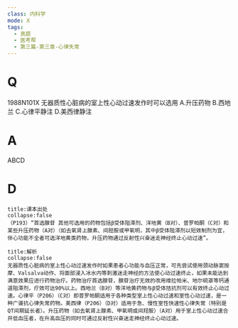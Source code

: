 ```yaml
---
class: 内科学
mode: X
tags:
  - 真题
  - 医考帮
  - 第三篇-第三章-心律失常
---
```


# Q
1988N101X 无器质性心脏病的室上性心动过速发作时可以选用
A.升压药物
B.西地兰
C.心律平静注
D.美西律静注

# A
ABCD
# D
```ad-note
title:课本出处
collapse:false
（P193）“首选腺苷 其他可选用的药物包括β受体阻滞剂、洋地黄（B对）、普罗帕酮（C对）和某些升压药物（A对）（如去氧肾上腺素、间胫胺或甲氧明，其中β受体阻滞剂以短效制剂为宜，伴心功能不全者可选洋地黄类药物，升压药物通过反射性兴奋迷走神经终止心动过速”。
```

```ad-summary
title:解析
collapse:false
无器质性心脏病的室上性心动过速发作时如果患者心功能与血压正常，可先尝试使用颈动脉窦按摩、Valsalva动作、将面部浸入冰水内等刺激迷走神经的方法使心动过速终止，如果未能达到满意效果应进行药物治疗。药物治疗首选腺苷，腺苷治疗无效的改用维拉帕米、地尔硫䓬等钙通道阻滞剂，疗效可达90%以上。西地兰（B对）等洋地黄药物与β受体拮抗剂可以有效终止心动过速。心律平（P206）（C对）即普罗帕酮适用于各种类型室上性心动过速和室性心动过速，是一种广谱抗心律失常药物。美西律（P206）（D对）适用于急、慢性室性快速性心律失常（特别是QT间期延长者）。升压药物（如去氧肾上腺素、甲氧明或间羟胺）（A对）用于室上性心动过速合并低血压者，在升高血压的同时可通过反射性兴奋迷走神经终止心动过速。
```

